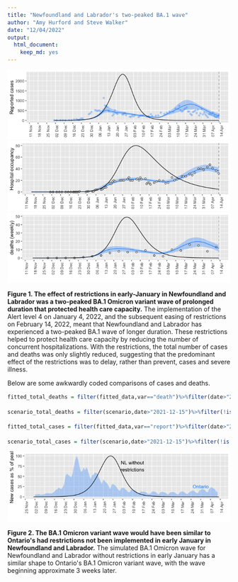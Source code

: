 ```yaml
---
title: "Newfoundland and Labrador's two-peaked BA.1 wave"
author: "Amy Hurford and Steve Walker"
date: "12/04/2022"
output: 
  html_document: 
    keep_md: yes
---
```








![](no_level_4_files/figure-html/unnamed-chunk-4-1.png)<!-- -->![](no_level_4_files/figure-html/unnamed-chunk-4-2.png)<!-- -->![](no_level_4_files/figure-html/unnamed-chunk-4-3.png)<!-- -->

**Figure 1. The effect of restrictions in early-January in Newfoundland and Labrador was a two-peaked BA.1 Omicron variant wave of prolonged duration that protected health care capacity.** The implementation of the Alert level 4 on January 4, 2022, and the subsequent easing of restrictions on February 14, 2022, meant that Newfoundland and Labrador has experienced a two-peaked BA.1 wave of longer duration. These restrictions helped to protect health care capacity by reducing the number of concurrent hospitalizations. With the restrictions, the total number of cases and deaths was only slightly reduced, suggesting that the predominant effect of the restrictions was to delay, rather than prevent, cases and severe illness.

Below are some awkwardly coded comparisons of cases and deaths.


```r
fitted_total_deaths = filter(fitted_data,var=="death")%>%filter(date>"2021-12-15")%>%filter(!is.na(value))%>%summarize(sum(value))

scenario_total_deaths = filter(scenario,date>"2021-12-15")%>%filter(!is.na(D))%>%summarize(sum(D))

fitted_total_cases = filter(fitted_data,var=="report")%>%filter(date>"2021-12-15")%>%filter(!is.na(value))%>%summarize(sum(value))

scenario_total_cases = filter(scenario,date>"2021-12-15")%>%filter(!is.na(report))%>%summarize(sum(report))
```

![](no_level_4_files/figure-html/unnamed-chunk-6-1.png)<!-- -->

**Figure 2. The BA.1 Omicron variant wave would have been similar to Ontario's had restrictions not been implemented in early January in Newfoundland and Labrador.** The simulated BA.1 Omicron wave for Newfoundland and Labrador without restrictions in early January has a similar shape to Ontario's BA.1 Omicron variant wave, with the wave beginning approximate 3 weeks later.
